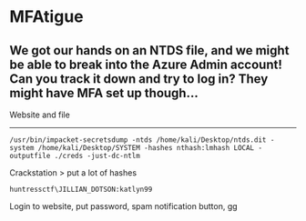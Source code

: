 # MFAtigue
## We got our hands on an NTDS file, and we might be able to break into the Azure Admin account! Can you track it down and try to log in? They might have MFA set up though...

Website and file

---


`/usr/bin/impacket-secretsdump -ntds /home/kali/Desktop/ntds.dit -system /home/kali/Desktop/SYSTEM -hashes nthash:lmhash LOCAL -outputfile ./creds -just-dc-ntlm`

Crackstation > put a lot of hashes

``huntressctf\JILLIAN_DOTSON:katlyn99``

Login to website, put password, spam notification button, gg

